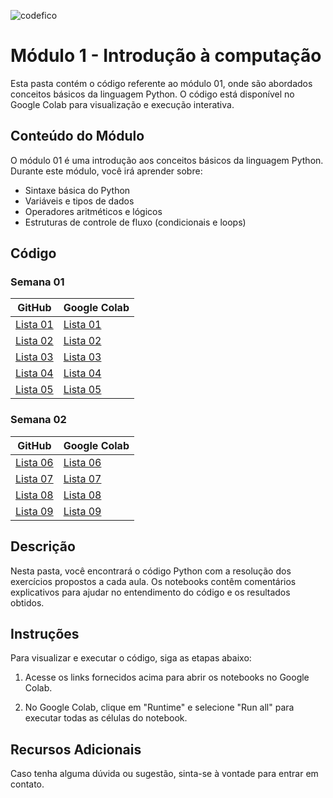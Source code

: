 ![codefico](https://github.com/allysonthales/codefico/assets/121051849/da92ab3a-246d-4d08-b730-3cad1e4d98cd)

# Módulo 1 - Introdução à computação

Esta pasta contém o código referente ao módulo 01, onde são abordados conceitos básicos da linguagem Python. O código está disponível no Google Colab para visualização e execução interativa.

## Conteúdo do Módulo

O módulo 01 é uma introdução aos conceitos básicos da linguagem Python. Durante este módulo, você irá aprender sobre:

- Sintaxe básica do Python
- Variáveis e tipos de dados
- Operadores aritméticos e lógicos
- Estruturas de controle de fluxo (condicionais e loops)

## Código

### Semana 01

| GitHub                                                                                                         | Google Colab                                                                                      |
| -------------------------------------------------------------------------------------------------------------- | ------------------------------------------------------------------------------------------------- |
| [Lista 01](https://github.com/allysonthales/codefico/blob/main/modulo01/Lista_1_M%C3%B3dulo_1_Turma_Lua.ipynb) | [Lista 01](https://colab.research.google.com/drive/14jsGY50mOqiSIID6dTOgbJUc79r-2HSq)             |
| [Lista 02](https://github.com/allysonthales/codefico/blob/main/modulo01/Lista_2_M%C3%B3dulo_1_Turma_Lua.ipynb) | [Lista 02](https://colab.research.google.com/drive/15XHiHmH5eCESw8COuwh_8yf3j5RdMIJt?usp=sharing) |
| [Lista 03](https://github.com/allysonthales/codefico/blob/main/modulo01/Lista_3_M%C3%B3dulo_1_Turma_Lua.ipynb) | [Lista 03](https://colab.research.google.com/drive/1xXX9jUZSLQiKosQKzFsCqfMfv7v3Gq3Z?usp=sharing) |
| [Lista 04](https://github.com/allysonthales/codefico/blob/main/modulo01/Lista_4_M%C3%B3dulo_1_Turma_Lua.ipynb) | [Lista 04](https://colab.research.google.com/drive/1lYwgzSTLHPp9oQ9zbpxQXFU_rkjOoQd3)             |
| [Lista 05](https://github.com/allysonthales/codefico/blob/main/modulo01/Lista_5_M%C3%B3dulo_1_Turma_Lua.ipynb) | [Lista 05](https://colab.research.google.com/drive/1c9sWDrY4eHJumo0n5X06Y1wYbyvUYnuR?usp=sharing) |

### Semana 02

| GitHub                                                                                                         | Google Colab                                                                                      |
| -------------------------------------------------------------------------------------------------------------- | ------------------------------------------------------------------------------------------------- |
| [Lista 06](https://github.com/allysonthales/codefico/blob/main/modulo01/Lista_6_M%C3%B3dulo_1_Turma_Lua.ipynb) | [Lista 06](https://colab.research.google.com/drive/1LeV8MmdGBmYwz0-RvtUcD8ArdSPGpCMA?usp=sharing) |
| [Lista 07](https://github.com/allysonthales/codefico/blob/main/modulo01/Lista_7_M%C3%B3dulo_1_Turma_Lua.ipynb) | [Lista 07](https://colab.research.google.com/drive/1RuUNJJcagl7-SY_b2RXPv1Sokj1WWC83?usp=sharing) |
| [Lista 08](https://github.com/allysonthales/codefico/blob/main/modulo01/Lista_8_M%C3%B3dulo_1_Turma_Lua.ipynb) | [Lista 08](https://colab.research.google.com/drive/1ooCNFfwXX_-QRE9DS1-ncw_D2JsTGBVk?usp=sharing) |
| [Lista 09](https://github.com/allysonthales/codefico/blob/main/modulo01/Lista_9_M%C3%B3dulo_1_Turma_Lua.ipynb) | [Lista 09](https://colab.research.google.com/drive/19miJvQ2FPTfiaNaTPor_wExAmTlBzkrA?usp=sharing) |

## Descrição

Nesta pasta, você encontrará o código Python com a resolução dos exercícios propostos a cada aula. Os notebooks contêm comentários explicativos para ajudar no entendimento do código e os resultados obtidos.

## Instruções

Para visualizar e executar o código, siga as etapas abaixo:

1. Acesse os links fornecidos acima para abrir os notebooks no Google Colab.

2. No Google Colab, clique em "Runtime" e selecione "Run all" para executar todas as células do notebook.

## Recursos Adicionais

Caso tenha alguma dúvida ou sugestão, sinta-se à vontade para entrar em contato.
